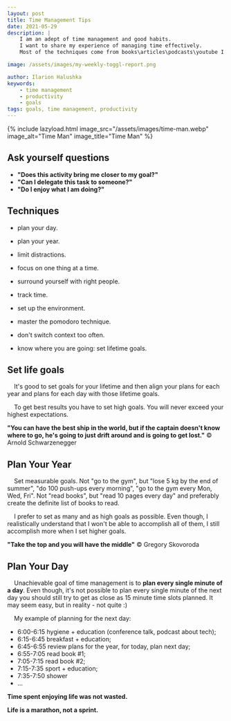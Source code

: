 ```yaml
---
layout: post
title: Time Management Tips
date: 2021-05-29
description: |
    I am an adept of time management and good habits. 
    I want to share my experience of managing time effectively.
    Most of the techniques come from books\articles\podcasts\youtube I consume.

image: /assets/images/my-weekly-toggl-report.png

author: Ilarion Halushka
keywords:
    - time management
    - productivity
    - goals
tags: goals, time management, productivity
---
```


{% include lazyload.html image_src="/assets/images/time-man.webp" image_alt="Time Man" image_title="Time Man" %}

## Ask yourself questions
* **"Does this activity bring me closer to my goal?"**
* **"Can I delegate this task to someone?"**
* **"Do I enjoy what I am doing?"**

## Techniques
* plan your day.
* plan your year.
* limit distractions.
* focus on one thing at a time.
* surround yourself with right people.
  

* track time.
* set up the environment.
* master the pomodoro technique.
* don't switch context too often.
* know where you are going: set lifetime goals.

## Set life goals
&nbsp;&nbsp;&nbsp; It's good to set goals for your lifetime and then align your plans for each year
and plans for each day with those lifetime goals.

&nbsp;&nbsp;&nbsp; To get best results you have to set high goals.
You will never exceed your highest expectations.

**"You can have the best ship in the world, but if the captain doesn't know where to go, 
he's going to just drift around and is going to get lost."** © Arnold Schwarzenegger

## Plan Your Year
&nbsp;&nbsp;&nbsp; Set measurable goals. Not "go to the gym", but "lose 5 kg by the end of summer",
"do 100 push-ups every morning", "go to the gym every Mon, Wed, Fri".
Not "read books", but "read 10 pages every day" and preferably create the definite list of books to read.

&nbsp;&nbsp;&nbsp; I prefer to set as many and as high goals as possible. 
Even though, I realistically understand that I won't be able to accomplish all of them, 
I still accomplish more when I set higher goals.

**"Take the top and you will have the middle"** © Gregory Skovoroda

## Plan Your Day
&nbsp;&nbsp;&nbsp; Unachievable goal of time management is to **plan every single minute of a day**.
Even though, it's not possible to plan every single minute of the next day you should still try to get
as close as 15 minute time slots planned. It may seem easy, but in reality - not quite :) 

&nbsp;&nbsp;&nbsp; My example of planning for the next day:
* 6:00-6:15 hygiene + education (conference talk, podcast about tech);
* 6:15-6:45 breakfast + education;
* 6:45-6:55 review plans for the year, for today, plan next day;
* 6:55-7:05 read book #1;
* 7:05-7:15 read book #2;
* 7:15-7:35 sport + education;
* 7:35-7:50 shower
* ...

**Time spent enjoying life was not wasted.**

**Life is a marathon, not a sprint.**

